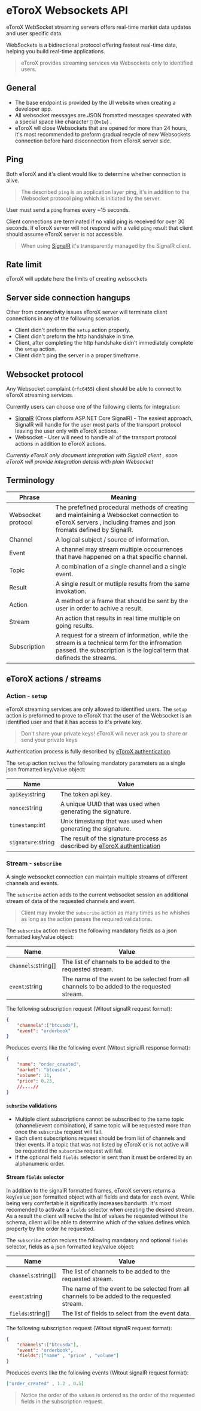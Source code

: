 # eToroX Websockets API

eToroX WebSocket streaming servers offers real-time market data updates and user specific data.

WebSockets is a bidirectional protocol offering fastest real-time data, helping you build real-time applications.

> eToroX provides streaming services via Websockets only to identified users.

## General

* The base endpoint is provided by the UI website when creating a developer app.
* All websocket messages are JSON fromatted messages spearated with a special space like character `` (`0x1e`) .
* eToroX wll close Websockets that are opened for more than 24 hours, it's most recommended to preform gradual recycle of new Websockets connection before hard disconnection from eToroX server side.

## Ping
Both eToroX and it's client would like to determine whether connection is alive.
> The described `ping` is an application layer ping, it's in addition to the Websocket protocol ping which is initiated by the server.

User must send a `ping` frames every ~15 seconds.

Client connections are terminated if no valid ping is received for over 30 seconds.
If eToroX server will not respond with a valid `ping` result that client should assume eToroX server is not accessible.

> When using [SignalR](signal-r) it's transparently managed by the SignalR client.

## Rate limit

eToroX will update here the limits of creating websockets

## Server side connection hangups

Other from connectivity issues eToroX server will terminate client connections in any of the folllowing scenarios:

* Client didn't preform the `setup` action properly.
* Client didn't preform the http handshake in time.
* Client, after completing the http handshake didn't immediately complete the `setup` action.
* Client didn't ping the server in a proper timeframe.

## Websocket protocol

Any Websocket complaint (`rfc6455`) client should be able to connect to eToroX streaming services.

Currently users can choose one of the following clients for integration:
* [SignalR](signal-r) (Cross platform ASP.NET Core SignalR) - The easiest approach, SignalR will handle for the user most parts of the transport protocol leaving the user only with eToroX actions.
* Websocket - User will need to handle all of the transport protocol actions in addition to eToroX actions.

*Currently eToroX only document integration with SignlaR client , soon eToroX will provide integration details with plain Websocket*

## Terminology
Phrase | Meaning
--- | --- 
Websocket protocol | The prefefined procedural methods of creating and maintaining a Websocket connection to eToroX servers , including frames and json fromats defined by SignalR.
Channel | A logical subject / source of information.
Event | A channel may stream multiple occourrences that have happened on a that specific channel.
Topic | A combination of a single channel and a single event.
Result | A single result or mutliple results from the same invokation.
Action | A method or a frame that should be sent by the user in order to achive a result.
Stream | An action that results in real time multiple on going results.
Subscription | A request for a stream of information, while the stream is a technical term for the infromation passed. the subscription is the logical term that defineds the streams.

## eToroX actions / streams

### Action - `setup`

eToroX streaming services are only allowed to identified users.
The `setup` action is preformed to prove to eToroX that the user of the Websocket is an identified user and that it has access to it's private key.

> Don't share your private keys! eToroX will never ask you to share or send your private keys

Authentication process is fully described by [eToroX authentication](authentication).

The `setup` action recives the following mandatory parameters as a single json fromatted key/value object:

Name | Value
--- | ---
`apiKey`:string | The token api key.
`nonce`:string | A unique UUID that was used when generating the signature.
`timestamp`:int | Unix timestamp that was used when generating the signature.
`signature`:string | The result of the signature process as described by [eToroX authentication](authentication)

### Stream - `subscribe`

A single websocket connection can maintain multiple streams of different channels and events.

The `subscribe` action adds to the current websocket session an additional stream of data of the requested channels and event.

> Client may invoke the `subscribe` action as many times as he whishes as long as the action passes the required validations.

The `subscribe` action recives the following mandatory fields as a json formatted key/value object:

Name | Value
--- | ---
`channels`:string[] | The list of channels to be added to the requested stream.
`event`:string | The name of the event to be selected from all channels to be added to the requested stream.

The following subscription request (Witout signalR request format):
```json
{
    "channels":["btcusdx"],
    "event": "orderbook"
}
```
Produces events like the following event (Witout signalR response format):
```json
{
    "name": "order_created",
    "market": "btcusdx",
    "volume": 11,
    "price": 0.23,
    //....// 
}
```

#### `subsribe` validations
* Multiple client subscriptions cannot be subscribed to the same topic (channel/event combination), if same topic will be requested more than once the `subscribe` request will fail.
* Each client subscriptions request should be from list of channels and thier events. if a topic that was not listed by eToroX or is not active will be requested the `subscribe` request will fail.
* If the optional field `fields` selector is sent than it must be ordered by an alphanumeric order.

#### Stream `fields` selector
In addition to the signalR formatted frames, eToroX servers returns a key/value json formatted object with all fields and data for each event.
While being very comfertable it significatlly increases bandwith.
It's most recomended to activate a `fields` selector when creating the desired stream.
As a result the client will recive the list of values he requested without the schema, client will be able to determine which of the values defines which property by the order he requested.

The `subscribe` action recives the following mandatory and optional `fields` selector, fields as a json formatted key/value object:

Name | Value
--- | ---
`channels`:string[] | The list of channels to be added to the requested stream.
`event`:string | The name of the event to be selected from all channels to be added to the requested stream.
`fields`:string[] | The list of fields to select from the event data.

The following subscription request (Witout signalR request format):
```json
{
    "channels":["btcusdx"],
    "event": "orderbook",
    "fields":["name" , "price" , "volume"]
}
```

Produces events like the following events (Witout signalR request format):
```json
["order_created" , 1.2 , 0.5]
```
> Notice the order of the values is ordered as the order of the requested fields in the subscription request.
